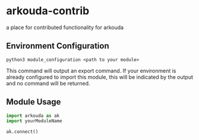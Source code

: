 # arkouda-contrib
a place for contributed functionality for arkouda

## Environment Configuration

```commandline
python3 module_configuration <path to your module>
```

This command will output an export command. If your environment is already configured to import this module, this will be indicated by the output and no command will be returned.

## Module Usage

```python
import arkouda as ak
import yourModuleName

ak.connect()
```
